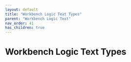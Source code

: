```yaml
---
layout: default
title: "Workbench Logic Text Types"
parent: "Workbench Logic Text"
nav_order: 41
has_children: true
---
```

# Workbench Logic Text Types

